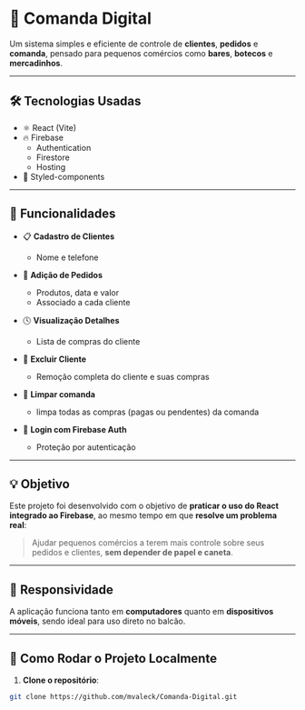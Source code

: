 # 🧾 Comanda Digital

Um sistema simples e eficiente de controle de **clientes**, **pedidos** e **comanda**, pensado para pequenos comércios como **bares**, **botecos** e **mercadinhos**.

---

## 🛠️ Tecnologias Usadas

- ⚛️ React (Vite)
- 🔥 Firebase
  - Authentication
  - Firestore
  - Hosting
- 💅 Styled-components

---

## 🚀 Funcionalidades

- 📋 **Cadastro de Clientes**
  - Nome e telefone

- 🍻 **Adição de Pedidos**
  - Produtos, data e valor
  - Associado a cada cliente

- 🕓 **Visualização Detalhes**
  - Lista de compras do cliente

- 🧹 **Excluir Cliente**
  - Remoção completa do cliente e suas compras

- 🧹 **Limpar comanda**
   - limpa todas as compras (pagas ou pendentes) da comanda

- 🔐 **Login com Firebase Auth**
  - Proteção por autenticação

---

## 💡 Objetivo

Este projeto foi desenvolvido com o objetivo de **praticar o uso do React integrado ao Firebase**, ao mesmo tempo em que **resolve um problema real**:  
> Ajudar pequenos comércios a terem mais controle sobre seus pedidos e clientes, **sem depender de papel e caneta**.

---

## 📱 Responsividade

A aplicação funciona tanto em **computadores** quanto em **dispositivos móveis**, sendo ideal para uso direto no balcão.

---

## 🔧 Como Rodar o Projeto Localmente

1. **Clone o repositório**:

```bash
git clone https://github.com/mvaleck/Comanda-Digital.git
